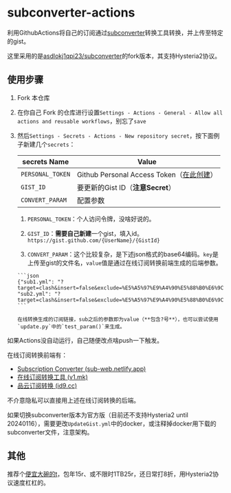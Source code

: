 # subconverter-actions

利用GithubActions将自己的订阅通过[subconverter](https://github.com/tindy2013/subconverter)转换工具转换，并上传至特定的gist。

这里采用的是[asdlokj1qpi23/subconverter](https://github.com/asdlokj1qpi23/subconverter)的fork版本，其支持Hysteria2协议。

## 使用步骤

1.  Fork 本仓库

2.  在你自己 Fork 的仓库进行设置`Settings - Actions - General - Allow all actions and reusable workflows`，别忘了`save`

3.  然后`Settings - Secrets - Actions - New repository secret`，按下面例子新建几个`secrets`：

    | secrets Name     | Value                                                        |
    | ---------------- | ------------------------------------------------------------ |
    | `PERSONAL_TOKEN` | Github Personal Access Token（[在此创建](https://github.com/settings/tokens/new?scopes=gist&description=subconverter-action)） |
    | `GIST_ID`        | 要更新的Gist ID（**注意Secret**）                            |
    | `CONVERT_PARAM`  | 配置参数                                                     |

    1.   `PERSONAL_TOKEN`：个人访问令牌，没啥好说的。

    2.   `GIST_ID`：**需要自己新建**一个gist，填入id。`https://gist.github.com/{UserName}/{GistId}`

    3.   `CONVERT_PARAM`：这个比较复杂，是下述json格式的base64编码。`key`是上传至gist的文件名，`value`值是通过在线订阅转换前端生成的后端参数。

        ```json
        {"sub1.yml": "?target=clash&insert=false&exclude=%E5%A5%97%E9%A4%90%E5%88%B0%E6%9C%9F%7C%E8%8A%82%E7%82%B9%E8%B6%85%E6%97%B6%7C%E6%9B%B4%E6%8D%A2%7C%E5%89%A9%E4%BD%99%E6%B5%81%E9%87%8F%7C%E5%88%B0%E6%9C%9F%E6%97%B6%E9%97%B4%7CTG%E7%BE%A4%7C%E5%AE%98%E7%BD%91&interval=259200&emoji=true&list=true&xudp=false&udp=true&tfo=false&expand=true&scv=true&fdn=false&new_name=true&url=SUBURL", "sub2.yml": "?target=clash&insert=false&exclude=%E5%A5%97%E9%A4%90%E5%88%B0%E6%9C%9F%7C%E8%8A%82%E7%82%B9%E8%B6%85%E6%97%B6%7C%E6%9B%B4%E6%8D%A2%7C%E5%89%A9%E4%BD%99%E6%B5%81%E9%87%8F%7C%E5%88%B0%E6%9C%9F%E6%97%B6%E9%97%B4%7CTG%E7%BE%A4%7C%E5%AE%98%E7%BD%91&interval=259200&emoji=true&list=true&xudp=false&udp=true&tfo=false&expand=true&scv=true&fdn=false&new_name=true&url=SUBURL"}
        ```

        在线转换生成的订阅链接，sub之后的参数即为value（**包含?号**），也可以尝试使用`update.py`中的`test_param()`来生成。



如果Actions没自动运行，自己随便改点啥push一下触发。



在线订阅转换前端有：

-   [Subscription Converter (sub-web.netlify.app)](https://sub-web.netlify.app/)
-   [在线订阅转换工具 (v1.mk)](https://suburl.v1.mk/)
-   [品云订阅转换 (id9.cc)](https://id9.cc/)

不介意隐私可以直接用上述在线订阅转换的后端。



如果切换subconverter版本为官方版（目前还不支持Hysteria2 until 20240116），需要更改`UpdateGist.yml`中的docker，或注释掉docker用下载的subconverter文件，注意架构。

## 其他

推荐个[便宜大碗的t](https://pp.hnekoo.top/#/register?code=i8x7SbRK)，包年15r、或不限时1TB25r，还日常打8折，用Hysteria2协议速度杠杠的。
